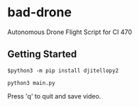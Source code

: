 # bad-drone
Autonomous Drone Flight Script for CI 470

## Getting Started
`$python3 -m pip install djitellopy2`

`python3 main.py`

Press 'q' to quit and save video.
